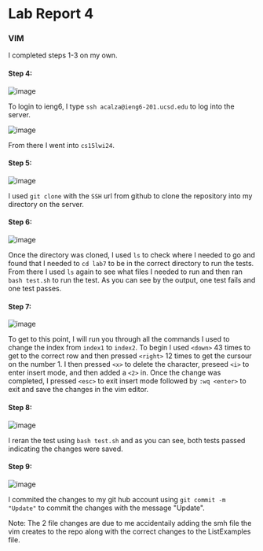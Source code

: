 # Lab Report 4

### VIM

I completed steps 1-3 on my own.

#### Step 4:

![image](https://github.com/acalza4/cse15l-lab-reports/assets/147474371/a8bb6b27-82e8-4ff6-a7a9-3a0c6a5e6f28)

To login to ieng6, I type `ssh acalza@ieng6-201.ucsd.edu` to log into the server.

![image](https://github.com/acalza4/cse15l-lab-reports/assets/147474371/635add66-09f4-4cff-b4ff-69522417f993)

From there I went into `cs15lwi24`.

#### Step 5:

![image](https://github.com/acalza4/cse15l-lab-reports/assets/147474371/4c919a57-a056-4135-a606-ad94469f2cf1)

I used `git clone` with the `SSH` url from github to clone the repository into my directory on the server.

#### Step 6:

![image](https://github.com/acalza4/cse15l-lab-reports/assets/147474371/c73a1a82-7ccb-4ab4-bb2c-7da23094ef16)

Once the directory was cloned, I used `ls` to check where I needed to go and found that I needed to `cd lab7` to be in the correct directory to run the tests. From there I used `ls` again to see what files I needed to run and then ran `bash test.sh` to run the test. As you can see by the output, one test fails and one test passes.

#### Step 7:

![image](https://github.com/acalza4/cse15l-lab-reports/assets/147474371/c0aafe84-bdad-4aa2-aa2d-b988e406ab1d)

To get to this point, I will run you through all the commands I used to change the index from `index1` to `index2`. To begin I used `<down>` 43 times to get to the correct row and then pressed `<right>` 12 times to get the cursour on the number 1. I then pressed `<x>` to delete the character, preseed `<i>` to enter insert mode, and then added a `<2>` in. Once the change was completed, I pressed `<esc>` to exit insert mode followed by `:wq <enter>` to exit and save the changes in the vim editor.

#### Step 8:

![image](https://github.com/acalza4/cse15l-lab-reports/assets/147474371/20e438ae-f1fc-4b3b-8ff3-3167d6330e1a)

I reran the test using `bash test.sh` and as you can see, both tests passed indicating the changes were saved.

#### Step 9:
![image](https://github.com/acalza4/cse15l-lab-reports/assets/147474371/31a23561-7dae-450d-8543-12dd6a17603b)

I commited the changes to my git hub account using `git commit -m "Update"` to commit the changes with the message "Update". 

Note: The 2 file changes are due to me accidentaily adding the smh file the vim creates to the repo along with the correct changes to the ListExamples file.
